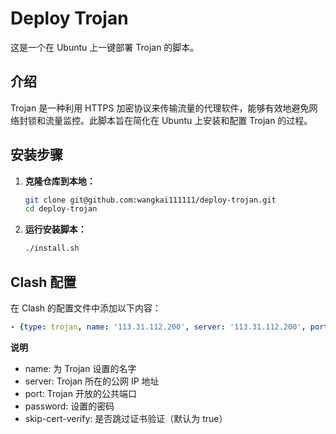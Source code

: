 # Deploy Trojan

这是一个在 Ubuntu 上一键部署 Trojan 的脚本。

## 介绍

Trojan 是一种利用 HTTPS 加密协议来传输流量的代理软件，能够有效地避免网络封锁和流量监控。此脚本旨在简化在 Ubuntu 上安装和配置 Trojan 的过程。

## 安装步骤

1. **克隆仓库到本地：**

    ```bash
    git clone git@github.com:wangkai111111/deploy-trojan.git
    cd deploy-trojan
    ```

2. **运行安装脚本：**

    ```bash
    ./install.sh
    ```

## Clash 配置

在 Clash 的配置文件中添加以下内容：

```yaml
- {type: trojan, name: '113.31.112.200', server: '113.31.112.200', port: 26578, password: 'eqwlOdsn%2.ds782(dlscw&sKL0kksdn&sds', skip-cert-verify: true}
```
**说明**
- name: 为 Trojan 设置的名字
- server: Trojan 所在的公网 IP 地址
- port: Trojan 开放的公共端口
- password: 设置的密码
- skip-cert-verify: 是否跳过证书验证（默认为 true）